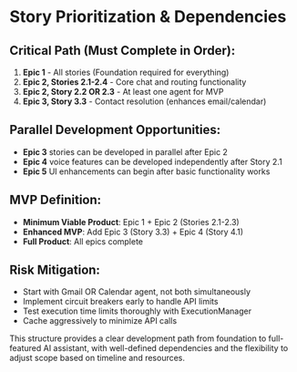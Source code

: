# Story Prioritization & Dependencies

## Critical Path (Must Complete in Order):
1. **Epic 1** - All stories (Foundation required for everything)
2. **Epic 2, Stories 2.1-2.4** - Core chat and routing functionality
3. **Epic 2, Story 2.2 OR 2.3** - At least one agent for MVP
4. **Epic 3, Story 3.3** - Contact resolution (enhances email/calendar)

## Parallel Development Opportunities:
- **Epic 3** stories can be developed in parallel after Epic 2
- **Epic 4** voice features can be developed independently after Story 2.1
- **Epic 5** UI enhancements can begin after basic functionality works

## MVP Definition:
- **Minimum Viable Product**: Epic 1 + Epic 2 (Stories 2.1-2.3)
- **Enhanced MVP**: Add Epic 3 (Story 3.3) + Epic 4 (Story 4.1)
- **Full Product**: All epics complete

## Risk Mitigation:
- Start with Gmail OR Calendar agent, not both simultaneously
- Implement circuit breakers early to handle API limits
- Test execution time limits thoroughly with ExecutionManager
- Cache aggressively to minimize API calls

This structure provides a clear development path from foundation to full-featured AI assistant, with well-defined dependencies and the flexibility to adjust scope based on timeline and resources.